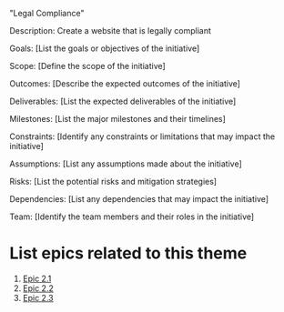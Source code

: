 "Legal Compliance"

Description: Create a website that is legally compliant

Goals: [List the goals or objectives of the initiative]

Scope: [Define the scope of the initiative]

Outcomes: [Describe the expected outcomes of the initiative]

Deliverables: [List the expected deliverables of the initiative]

Milestones: [List the major milestones and their timelines]

Constraints: [Identify any constraints or limitations that may impact the initiative]

Assumptions: [List any assumptions made about the initiative]

Risks: [List the potential risks and mitigation strategies]

Dependencies: [List any dependencies that may impact the initiative]

Team: [Identify the team members and their roles in the initiative]

# List epics related to this theme
1. [Epic 2.1](Epics/Epic_2.1.md)
2. [Epic 2.2](Epics/Epic_2.2.md)
3. [Epic 2.3](Epics/Epic_2.3.md)